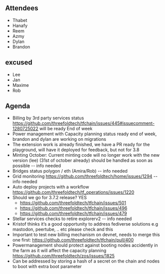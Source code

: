 ## Attendees
- Thabet
- Hanafy
- Reem
- Azmy
- Dylan
- Brandon 
## excused
- Lee
- Jan
- Maxime
- Rob


## Agenda

- Billing by 3rd party services status https://github.com/threefoldtech/tfchain/issues/445#issuecomment-1280725022 will be ready End of week
- Power management with Capacity planning status ready end of week, brandon and dylan are working on migrations
- The extension work is already finished, we have a PR ready for the playground, will have it deployed for feedback, but not for 3.8
- Minting October: Current minting code will no longer work with the new version (lee) (31st of october already) should be handled as soon as possible -- info needed
- Bridges status polygon / eth (Amira/Rob) -- info needed
- Grid monitoring https://github.com/threefoldtech/home/issues/1294 -- info needed
- Auto deploy projects with a workflow https://github.com/threefoldtech/tf_operations/issues/1220 
- Should we go for 3.7.2 release? YES 
    - https://github.com/threefoldtech/tfchain/issues/501
    - https://github.com/threefoldtech/tfchain/issues/496
    - https://github.com/threefoldtech/tfchain/issues/479
- Stellar services checks to retire explorerv2 -- info needed
- Kristof thinks it’s a good opportunity to address fediverse solutions e.g mastodon, peertube, .. etc please check  and this
- Important to test new billing mechanism on devnet, needs to merge this one first: https://github.com/threefoldtech/tfchain/pull/400
- Powermanagement should protect against booting nodes accidently in the farm as it will affect the capacity planning  https://github.com/threefoldtech/zos/issues/1825
- Can be addressed by storing a hash of a secret on the chain and nodes to boot with extra boot parameter
